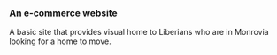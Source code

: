 <h3>An e-commerce website</h3>

A basic site that provides visual home to Liberians who are in Monrovia looking for a home to move.